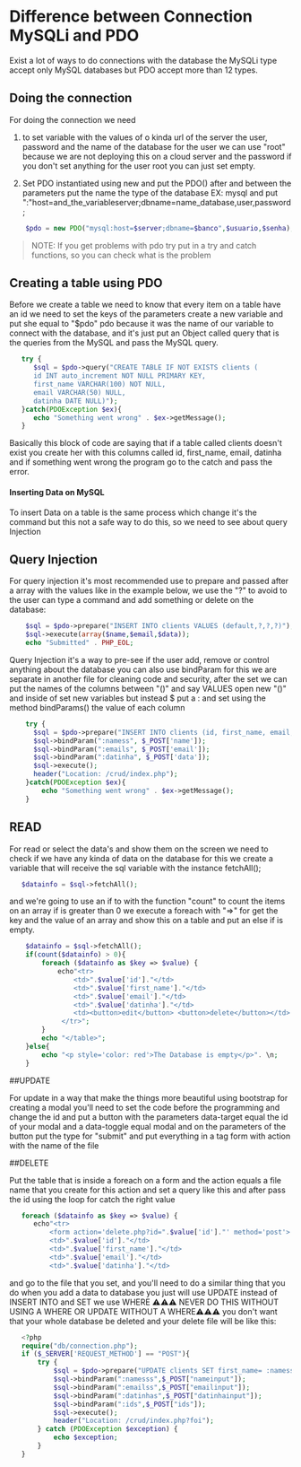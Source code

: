 #  Difference between Connection MySQLi and PDO

Exist a lot of ways to do connections with the database the MySQLi type accept only MySQL databases
but PDO accept more than 12 types.


## Doing the connection

For doing the connection we need

1. to set variable with the values of
   o kinda url of the server the user, password and the name of the database
   for the user we can use "root" because we are not deploying this on a cloud server
   and the password if you don't set anything for the user root you can just set empty.

2. Set PDO instantiated using new and put the PDO() after and between the parameters put the name the type of the database EX: mysql and put ":"host=and_the_variableserver;dbname=name_database,user,password;

~~~php
    $pdo = new PDO("mysql:host=$server;dbname=$banco",$usuario,$senha);
~~~    

> NOTE: If you get problems with pdo try put in a try and catch functions, so you can check what is the problem


## Creating a table using PDO

Before we create a table we need to know that every item on a table have an id we need to set the keys of the parameters
create a new variable and put she equal to "$pdo" pdo because it was the name of our variable to connect with the database,
and it's just put an Object called query that is the queries from the MySQL and pass the MySQL query.

~~~php
   try {
      $sql = $pdo->query("CREATE TABLE IF NOT EXISTS clients (
      id INT auto_increment NOT NULL PRIMARY KEY,
      first_name VARCHAR(100) NOT NULL,
      email VARCHAR(50) NULL,
      datinha DATE NULL)");
   }catch(PDOException $ex){
      echo "Something went wrong" . $ex->getMessage();
   }
~~~

Basically this block of code are saying that if a table called clients doesn't exist you create her with this
columns called id, first_name, email, datinha and if something went wrong the program go to the catch and pass
the error.


#### Inserting Data on MySQL

To insert Data on a table is the same process which change it's the command but this not a safe way to do 
this, so we need to see about query Injection


## Query Injection

For query injection it's most recommended use to prepare and passed after a array with the values like in the 
example below, we use the "?" to avoid to the user can type a command and add something or delete on the database:

~~~~php
    $sql = $pdo->prepare("INSERT INTO clients VALUES (default,?,?,?)");
    $sql->execute(array($name,$email,$data));
    echo "Submitted" . PHP_EOL;
~~~~
Query Injection it's a way to pre-see if the user add, remove or control anything about the database you can also use bindParam
for this we are separate in another file for cleaning code and security, after the set we can put the names of the columns
between "()" and say VALUES open new "()" and inside of set new variables but instead $ put a : and set using the method
bindParams() the value of each column

~~~~php
    try {
      $sql = $pdo->prepare("INSERT INTO clients (id, first_name, email, datinha) VALUES (default, :namess, :emails, :datinha)");
      $sql->bindParam(":namess", $_POST['name']);
      $sql->bindParam(":emails", $_POST['email']);
      $sql->bindParam(":datinha", $_POST['data']);
      $sql->execute();
      header("Location: /crud/index.php");
    }catch(PDOException $ex){
        echo "Something went wrong" . $ex->getMessage();
    }
~~~~

## READ 

For read or select the data's and show them on the screen we need to check if we have any kinda of data on the database
for this we create a variable that will receive the sql variable with the instance fetchAll();

~~~~php
   $datainfo = $sql->fetchAll();
~~~~

and we're going to use an if to with the function "count" to count the items on an array if is greater than 0
we execute a foreach with "=>" for get the key and the value of an array and show this on a table and put an else 
if is empty.

~~~~php
    $datainfo = $sql->fetchAll();
    if(count($datainfo) > 0){
        foreach ($datainfo as $key => $value) {
            echo"<tr>
                <td>".$value['id']."</td> 
                <td>".$value['first_name']."</td>
                <td>".$value['email']."</td>
                <td>".$value['datinha']."</td>
                <td><button>edit</button> <button>delete</button></td>
             </tr>";
        }
        echo "</table>";
    }else{
        echo "<p style='color: red'>The Database is empty</p>". \n;
    }
~~~~

##UPDATE

For update in a way that make the things more beautiful using bootstrap for creating a modal you'll need to set the code before
the programming and change the id and put a button with the parameters data-target equal the id of your modal and a data-toggle
equal modal and on the parameters of the button put the type for "submit" and put everything in a tag form with action with the
name of the file



##DELETE

Put the table that is inside a foreach on a form and the action equals a file name that you create for this action and set
a query like this and after pass the id using the loop for catch the right value

~~~~php
   foreach ($datainfo as $key => $value) {
      echo"<tr>
          <form action='delete.php?id=".$value['id']."' method='post'>
          <td>".$value['id']."</td> 
          <td>".$value['first_name']."</td>
          <td>".$value['email']."</td>
          <td>".$value['datinha']."</td>
~~~~

and go to the file that you set, and you'll need to do a similar thing that you do when you add a data to database you just
will use UPDATE instead of INSERT INTO and SET we use WHERE 
⚠⚠⚠ NEVER DO THIS WITHOUT USING A WHERE OR UPDATE WITHOUT A WHERE⚠⚠⚠
you don't want that your whole database be deleted and your delete file will be like this:

~~~~php
   <?php
   require("db/connection.php");
   if ($_SERVER['REQUEST_METHOD'] == "POST"){
       try {
           $sql = $pdo->prepare("UPDATE clients SET first_name= :namesss, email = :emailss, datinha = :datinhas WHERE id = :ids");
           $sql->bindParam(":namesss",$_POST["nameinput"]);
           $sql->bindParam(":emailss",$_POST["emailinput"]);
           $sql->bindParam(":datinhas",$_POST["datinhainput"]);
           $sql->bindParam(":ids",$_POST["ids"]);
           $sql->execute();
           header("Location: /crud/index.php?foi");
       } catch (PDOException $exception) {
           echo $exception;
       }
   }
~~~~